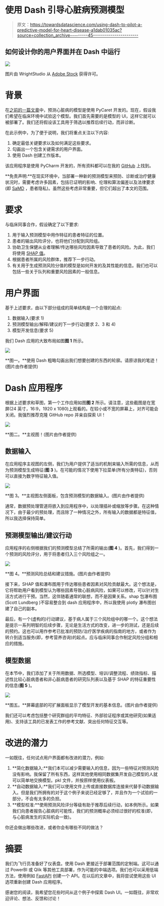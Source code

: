 # 使用 Dash 引导心脏病预测模型

> 原文：<https://towardsdatascience.com/using-dash-to-pilot-a-predictive-model-for-heart-disease-a1dab01035ac?source=collection_archive---------45----------------------->

## 如何设计你的用户界面并在 Dash 中运行

![](img/77fd77d70626220801bf07fa48e1dd64.png)

图片由 WrightStudio 从 [Adobe Stock](https://stock.adobe.com/uk/images/predictive-analytics-big-data-analysis-business-intelligence-internet-and-modern-technology-concept-on-virtual-screen/262174953) 获得许可。

# 背景

在[之前的一篇文章](/developing-a-model-for-heart-disease-prediction-using-pycaret-9cdf03a66f42)中，预测心脏病的模型是使用 PyCaret 开发的。现在，假设我们希望在临床环境中试验这个模型。我们首先需要的是模型的 UI，这样它就可以被部署了。我们还将假设该工具用于筛选以推荐后续行动，而非诊断。

在此示例中，为了便于说明，我们将重点关注以下内容:

1.  确定最低关键要求以及如何满足这些要求。
2.  勾画出一个包含关键需求的用户界面。
3.  使用 Dash 创建工作版本。

该应用程序是使用 PyCharm 开发的，所有资料都可以在我的 [GitHub](https://github.com/jason-bentley/medium_articles/tree/master/heart_disease_dash) 上找到。

**免责声明:**在现实环境中，当部署一种新的预测模型来预防、诊断或治疗健康状况时，需要考虑许多因素，包括已证明的影响、伦理和算法偏差以及法律要求(即 [SaMD](https://www.regulations.gov/document?D=FDA-2019-N-1185-0001) ，患者隐私)。虽然这些考虑非常重要，但它们超出了本文的范围。

# 要求

与临床同事合作，假设确定了以下要求:

1.  用于输入预测模型中用作特征的患者特征的位置。
2.  患者的输出风险评分，也将他们分配到风险组。
3.  协助卫生保健从业者理解/传达哪些风险因素导致了患者的风险。为此，我们将使用 [SHAP 值](https://papers.nips.cc/paper/7062-a-unified-approach-to-interpreting-model-predictions.pdf)。
4.  根据患者所属的风险群体，推荐下一步行动。
5.  有关用于生成预测风险分值的模型是如何开发的及其性能的信息。我们也可以包括一些关于队列和重要风险因素的一般信息。

# 用户界面

基于上述要求，由以下部分组成的简单结构是一个合理的起点:

1.  数据输入(要求 1)
2.  预测模型输出/解释/建议的下一步行动(要求 2、3 和 4)
3.  模型开发信息(要求 5)

我们 Dash 应用的大致布局如图**图 1** 所示。

![](img/cac5f5c8a5590abef4ee455f5b9f2537.png)

**图一。**使用 Dash 粗略勾画出我们想要创建的东西的轮廓。请原谅我的笔迹！(图片由作者提供)

# Dash 应用程序

根据上述要求和草图，第一个工作应用如图**图 2** 所示。请注意，这些截图是在宽屏(24 英寸，16:9，1920 x 1080)上观看的。在较小或不宽的屏幕上，对齐可能会关闭。我强烈推荐克隆 GitHub repo 并亲自探索 UI！

![](img/dd552432c18316e7a492405697a8fb2c.png)

**图二。**主视图！(图片由作者提供)

## 数据输入

在应用程序主视图的左侧，我们为用户提供了适当的机制来输入所需的信息，从而为预测模型生成特征(**图 3** )。在可能的情况下使用下拉菜单(所有分类特征)，否则可以直接为数字特征输入值。

![](img/bcfe6a8a7d1ea065626108b01e6090f6.png)

**图 3。**主视图左侧面板，包含预测模型的数据输入。(图片由作者提供)

通常，数据预处理管道将嵌入到应用程序中，以处理插补或缩放等步骤。在这种情况下，由于最少的预处理，而且除了一种情况之外，所有输入的数据都是特征值，所以我选择保持简单。

## 预测模型输出/建议行动

应用程序的右侧根据我们的预测模型总结了所需的输出(**图 4** )。首先，我们得到一个预测的风险评分，用于将患者归入三个风险组之一。

![](img/c2f682165c10efd38a99d33c5fd7b21c.png)

**图 4。**预测风险总结和建议措施。(图片由作者提供)

接下来，SHAP 值和瀑布图用于传达哪些患者因素对风险贡献最大。这个想法是，它将帮助用户看到模型认为哪些因素导致心脏病风险，如果可以修改，可以针对生活方式进行干预。当然，这伴随着通常的联想，而不是因果关系。shap 包瀑布图(Scott Lundberg )不容易整合到 dash 应用程序中，所以我使用 plotly 瀑布图创建了自己的副本。

最后，有一个(虚构的)行动建议，基于病人属于三个风险组中的哪一个。这个想法是提示一系列明智的后续步骤，无论是生活方式的改变，进一步的测试，还是后续的预约。这也可以用作参考已批准的预防/治疗医学疾病的指南的地方，或者作为转介到适当服务(即，参考营养咨询)的起点。应与临床同事合作制定风险分组和相应的措施。

## 模型数据

在本节中，我们添加了关于所用数据、所选模型、培训/调整流程、绩效指标、描述性比较心脏病患者和非心脏病患者的研究队列表以及基于 SHAP 的特征重要性的信息(**图 5** )。

![](img/2a356bcd1c537652831f69d02fc16925.png)

**图五。**屏幕底部的可扩展面板显示了模型开发的基本信息。(图片由作者提供)

我们还可以考虑包括整个研究群组的平均特征、外部验证程序或其他研究(如果适用)、支持该工具的已发表工作的参考文献、突出任何特征交互等。

# 改进的潜力

一如既往，任何试点用户界面都有改进的潜力，例如:

1.  **简化数据输入:**我们本可以减少需要输入的信息，因为一些特征对预测风险没有影响。我保留了所有东西，这样其他使用相同数据集开发自己模型的人就可以简单地交换模型。pkl 文件，并按原样使用仪表板。
2.  **自动数据输入:**我们可以使用文件上传或直接数据库连接来代替手动数据输入。但是我们所拥有的对于这个例子来说已经足够了，并且作为一个试验的一部分，不会有太多的负担。
3.  **模型校准:**使用预测风险评分等级有助于推荐后续行动，如本例所示。如果我们向患者报告心脏病的可能性，我们的预测概率必须经过很好的校准(即，与心脏病发生的实际机会一致)。

你还会做出哪些改进，或者你会有哪些不同的做法？

# 摘要

我们为飞行员准备好了仪表盘。使用 Dash 更接近于部署范围的定制端。这可以通过 PowerBI 或 Qlik 等其他工具部署，作为可能的中端选项。我们也可以采用低端方法，使用例如 [FastAPI](https://fastapi.tiangolo.com/) 创建一个 API。在以后的文章中，我将尝试使用这些 UI 选项重新创建 Dash 应用程序。

感谢您的阅读，我希望您花些时间从这个例子中探索 Dash UI。一如既往，非常欢迎评论、想法、反馈和讨论！